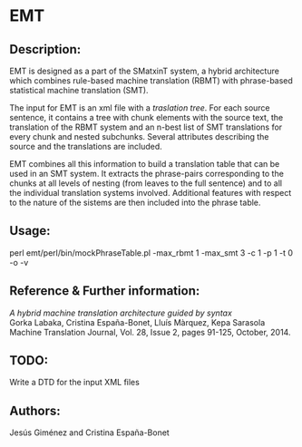 # EMT

## Description:
EMT is designed as a part of the SMatxinT system, a hybrid architecture which combines 
rule-based machine translation (RBMT) with phrase-based statistical machine translation (SMT).

The input for EMT is an xml file with a *traslation tree*. For each source sentence, it 
contains a tree with chunk elements with the source text, the translation of the RBMT system
and an n-best list of SMT translations for every chunk and nested subchunks. Several attributes
describing the source and the translations are included.

EMT combines all this information to build a translation table that can be used in an SMT
system. It extracts the phrase-pairs corresponding to the chunks at all levels of nesting 
(from leaves to the full sentence) and to all the individual translation systems involved.
Additional features with respect to the nature of the sistems are then included into the 
phrase table.

## Usage:
perl  emt/perl/bin/mockPhraseTable.pl -max_rbmt 1 -max_smt 3 -c 1 -p 1 -t 0 
      -o <outputFolder> -v <xmlFile>

## Reference & Further information:
*A hybrid machine translation architecture guided by syntax*  
Gorka Labaka, Cristina España-Bonet, Lluís Màrquez, Kepa Sarasola  
Machine Translation Journal, Vol. 28, Issue 2, pages 91-125, October, 2014. 

## TODO:
Write a DTD for the input XML files

## Authors:
Jesús Giménez and Cristina España-Bonet

